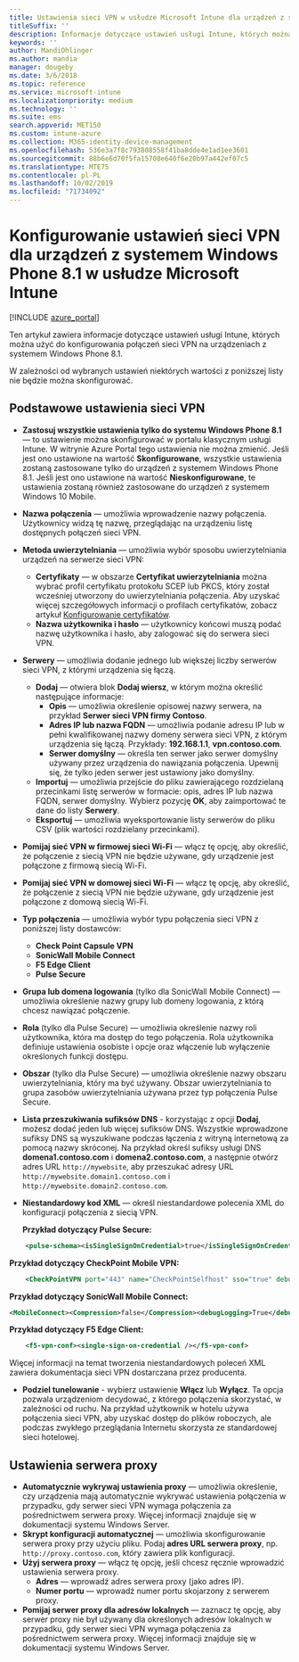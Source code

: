 ```yaml
---
title: Ustawienia sieci VPN w usłudze Microsoft Intune dla urządzeń z systemem Windows Phone 8.1
titleSuffix: ''
description: Informacje dotyczące ustawień usługi Intune, których można użyć do konfigurowania połączeń sieci VPN na urządzeniach z systemem Windows Phone 8.1.
keywords: ''
author: MandiOhlinger
ms.author: mandia
manager: dougeby
ms.date: 3/6/2018
ms.topic: reference
ms.service: microsoft-intune
ms.localizationpriority: medium
ms.technology: ''
ms.suite: ems
search.appverid: MET150
ms.custom: intune-azure
ms.collection: M365-identity-device-management
ms.openlocfilehash: 536e3a7f8c793808558f41ba8dde4e1ad1ee3601
ms.sourcegitcommit: 88b6e6d70f5fa15708e640f6e20b97a442ef07c5
ms.translationtype: MTE75
ms.contentlocale: pl-PL
ms.lasthandoff: 10/02/2019
ms.locfileid: "71734092"
---
```

# <a name="configure-vpn-settings-in-microsoft-intune-for-devices-running-windows-phone-81"></a>Konfigurowanie ustawień sieci VPN dla urządzeń z systemem Windows Phone 8.1 w usłudze Microsoft Intune

[!INCLUDE [azure_portal](../includes/azure_portal.md)]

Ten artykuł zawiera informacje dotyczące ustawień usługi Intune, których można użyć do konfigurowania połączeń sieci VPN na urządzeniach z systemem Windows Phone 8.1.


W zależności od wybranych ustawień niektórych wartości z poniższej listy nie będzie można skonfigurować.

## <a name="base-vpn-settings"></a>Podstawowe ustawienia sieci VPN

- **Zastosuj wszystkie ustawienia tylko do systemu Windows Phone 8.1** — to ustawienie można skonfigurować w portalu klasycznym usługi Intune. W witrynie Azure Portal tego ustawienia nie można zmienić. Jeśli jest ono ustawione na wartość **Skonfigurowane**, wszystkie ustawienia zostaną zastosowane tylko do urządzeń z systemem Windows Phone 8.1. Jeśli jest ono ustawione na wartość **Nieskonfigurowane**, te ustawienia zostaną również zastosowane do urządzeń z systemem Windows 10 Mobile.
- **Nazwa połączenia** — umożliwia wprowadzenie nazwy połączenia. Użytkownicy widzą tę nazwę, przeglądając na urządzeniu listę dostępnych połączeń sieci VPN.
- **Metoda uwierzytelniania** — umożliwia wybór sposobu uwierzytelniania urządzeń na serwerze sieci VPN:
  - **Certyfikaty** — w obszarze **Certyfikat uwierzytelniania** można wybrać profil certyfikatu protokołu SCEP lub PKCS, który został wcześniej utworzony do uwierzytelniania połączenia. Aby uzyskać więcej szczegółowych informacji o profilach certyfikatów, zobacz artykuł [Konfigurowanie certyfikatów](../protect/certificates-configure.md).
  - **Nazwa użytkownika i hasło** — użytkownicy końcowi muszą podać nazwę użytkownika i hasło, aby zalogować się do serwera sieci VPN.
- **Serwery** — umożliwia dodanie jednego lub większej liczby serwerów sieci VPN, z którymi urządzenia się łączą.
  - **Dodaj** — otwiera blok **Dodaj wiersz**, w którym można określić następujące informacje:
    - **Opis** — umożliwia określenie opisowej nazwy serwera, na przykład **Serwer sieci VPN firmy Contoso**.
    - **Adres IP lub nazwa FQDN** — umożliwia podanie adresu IP lub w pełni kwalifikowanej nazwy domeny serwera sieci VPN, z którym urządzenia się łączą. Przykłady: **192.168.1.1**, **vpn.contoso.com**.
    - **Serwer domyślny** — określa ten serwer jako serwer domyślny używany przez urządzenia do nawiązania połączenia. Upewnij się, że tylko jeden serwer jest ustawiony jako domyślny.
  - **Importuj** — umożliwia przejście do pliku zawierającego rozdzielaną przecinkami listę serwerów w formacie: opis, adres IP lub nazwa FQDN, serwer domyślny. Wybierz pozycję **OK**, aby zaimportować te dane do listy **Serwery**.
  - **Eksportuj** — umożliwia wyeksportowanie listy serwerów do pliku CSV (plik wartości rozdzielany przecinkami).

- **Pomijaj sieć VPN w firmowej sieci Wi-Fi** — włącz tę opcję, aby określić, że połączenie z siecią VPN nie będzie używane, gdy urządzenie jest połączone z firmową siecią Wi-Fi.
- **Pomijaj sieć VPN w domowej sieci Wi-Fi** — włącz tę opcję, aby określić, że połączenie z siecią VPN nie będzie używane, gdy urządzenie jest połączone z domową siecią Wi-Fi.

- **Typ połączenia** — umożliwia wybór typu połączenia sieci VPN z poniższej listy dostawców:
  - **Check Point Capsule VPN**
  - **SonicWall Mobile Connect**
  - **F5 Edge Client**
  - **Pulse Secure**

- **Grupa lub domena logowania** (tylko dla SonicWall Mobile Connect) — umożliwia określenie nazwy grupy lub domeny logowania, z którą chcesz nawiązać połączenie.
- **Rola** (tylko dla Pulse Secure) — umożliwia określenie nazwy roli użytkownika, która ma dostęp do tego połączenia. Rola użytkownika definiuje ustawienia osobiste i opcje oraz włączenie lub wyłączenie określonych funkcji dostępu.
- **Obszar** (tylko dla Pulse Secure) — umożliwia określenie nazwy obszaru uwierzytelniania, który ma być używany. Obszar uwierzytelniania to grupa zasobów uwierzytelniania używana przez typ połączenia Pulse Secure.

- **Lista przeszukiwania sufiksów DNS** - korzystając z opcji **Dodaj**, możesz dodać jeden lub więcej sufiksów DNS. Wszystkie wprowadzone sufiksy DNS są wyszukiwane podczas łączenia z witryną internetową za pomocą nazwy skróconej. Na przykład określ sufiksy usługi DNS **domena1.contoso.com** i **domena2.contoso.com**, a następnie otwórz adres URL `http://mywebsite`, aby przeszukać adresy URL `http://mywebsite.domain1.contoso.com` i `http://mywebsite.domain2.contoso.com`.

- **Niestandardowy kod XML** — określ niestandardowe polecenia XML do konfiguracji połączenia z siecią VPN.

    **Przykład dotyczący Pulse Secure:**

```xml
    <pulse-schema><isSingleSignOnCredential>true</isSingleSignOnCredential></pulse-schema>
```

**Przykład dotyczący CheckPoint Mobile VPN:**

```xml
    <CheckPointVPN port="443" name="CheckPointSelfhost" sso="true" debug="3" />
```

**Przykład dotyczący SonicWall Mobile Connect:**

```xml
<MobileConnect><Compression>false</Compression><debugLogging>True</debugLogging><packetCapture>False</packetCapture></MobileConnect>
```

**Przykład dotyczący F5 Edge Client:**

```xml
    <f5-vpn-conf><single-sign-on-credential /></f5-vpn-conf>
```

Więcej informacji na temat tworzenia niestandardowych poleceń XML zawiera dokumentacja sieci VPN dostarczana przez producenta.

- **Podziel tunelowanie** - wybierz ustawienie **Włącz** lub **Wyłącz**. Ta opcja pozwala urządzeniom decydować, z którego połączenia skorzystać, w zależności od ruchu. Na przykład użytkownik w hotelu używa połączenia sieci VPN, aby uzyskać dostęp do plików roboczych, ale podczas zwykłego przeglądania Internetu skorzysta ze standardowej sieci hotelowej.




## <a name="proxy-settings"></a>Ustawienia serwera proxy

- **Automatycznie wykrywaj ustawienia proxy** — umożliwia określenie, czy urządzenia mają automatycznie wykrywać ustawienia połączenia w przypadku, gdy serwer sieci VPN wymaga połączenia za pośrednictwem serwera proxy. Więcej informacji znajduje się w dokumentacji systemu Windows Server.
- **Skrypt konfiguracji automatycznej** — umożliwia skonfigurowanie serwera proxy przy użyciu pliku. Podaj **adres URL serwera proxy**, np. `http://proxy.contoso.com`, który zawiera plik konfiguracji.
- **Użyj serwera proxy** — włącz tę opcję, jeśli chcesz ręcznie wprowadzić ustawienia serwera proxy.
  - **Adres** — wprowadź adres serwera proxy (jako adres IP).
  - **Numer portu** — wprowadź numer portu skojarzony z serwerem proxy.
- **Pomijaj serwer proxy dla adresów lokalnych** — zaznacz tę opcję, aby serwer proxy nie był używany dla określonych adresów lokalnych w przypadku, gdy serwer sieci VPN wymaga połączenia za pośrednictwem serwera proxy. Więcej informacji znajduje się w dokumentacji systemu Windows Server.
